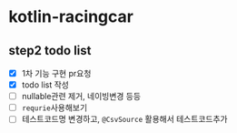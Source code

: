 # kotlin-racingcar

## step2 todo list
* [x] 1차 기능 구현 pr요청
* [x] todo list 작성
* [ ] nullable관련 제거, 네이빙변경 등등
* [ ] `requrie`사용해보기
* [ ] 테스트코드명 변경하고, `@CsvSource` 활용해서 테스트코드추가

